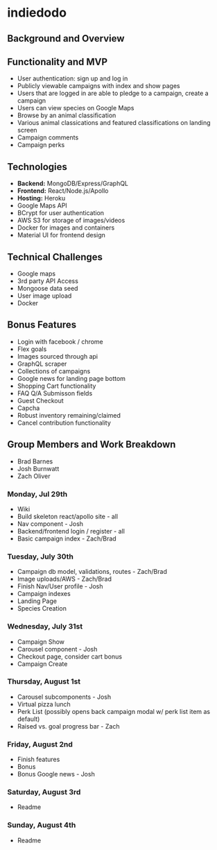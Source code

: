 # indiedodo

## Background and Overview


## Functionality and MVP
* User authentication: sign up and log in
* Publicly viewable campaigns with index and show pages
* Users that are logged in are able to pledge to a campaign, create a campaign
* Users can view species on Google Maps
* Browse by an animal classification
* Various animal classications and featured classifications on landing screen
* Campaign comments
* Campaign perks

## Technologies

* **Backend:** MongoDB/Express/GraphQL
* **Frontend:** React/Node.js/Apollo
* **Hosting:** Heroku
* Google Maps API
* BCrypt for user authentication
* AWS S3 for storage of images/videos
* Docker for images and containers
* Material UI for frontend design

## Technical Challenges
* Google maps
* 3rd party API Access
* Mongoose data seed
* User image upload
* Docker

## Bonus Features
* Login with facebook / chrome
* Flex goals
* Images sourced through api
* GraphQL scraper
* Collections of campaigns
* Google news for landing page bottom
* Shopping Cart functionality
* FAQ Q/A Submisson fields 
* Guest Checkout
* Capcha
* Robust inventory remaining/claimed
* Cancel contribution functionality

## Group Members and Work Breakdown

* Brad Barnes
* Josh Burnwatt
* Zach Oliver

### Monday, Jul 29th
* Wiki
* Build skeleton react/apollo site - all
* Nav component - Josh
* Backend/frontend login / register - all
* Basic campaign index - Zach/Brad

### Tuesday, July 30th
* Campaign db model, validations, routes - Zach/Brad
* Image uploads/AWS - Zach/Brad
* Finish Nav/User profile - Josh 
* Campaign indexes
* Landing Page
* Species Creation

### Wednesday, July 31st
* Campaign Show
* Carousel component - Josh
* Checkout page, consider cart bonus
* Campaign Create

### Thursday, August 1st
* Carousel subcomponents - Josh
* Virtual pizza lunch
* Perk List (possibly opens back campaign modal w/ perk list item as default)
* Raised vs. goal progress bar - Zach

### Friday, August 2nd
* Finish features
* Bonus
* Bonus Google news - Josh

### Saturday, August 3rd
* Readme

### Sunday, August 4th
* Readme
